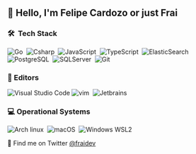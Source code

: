 ## 👋 Hello, I'm Felipe Cardozo or just Frai


### 🛠 &nbsp;Tech Stack
![Go](https://img.shields.io/badge/-Go-141a20?style=flat&logo=go)&nbsp;
![Csharp](https://img.shields.io/badge/-Csharp-141a20?style=flat&logo=c-sharp&logoColor=1D9923)&nbsp;
![JavaScript](https://img.shields.io/badge/-JavaScript-141a20?style=flat&logo=javascript)&nbsp;
![TypeScript](https://img.shields.io/badge/-TypeScript-141a20?style=flat&logo=typescript)&nbsp;
![ElasticSearch](https://img.shields.io/badge/-ElasticSearch-141a20?style=flat&logo=elasticsearch&logoColor=777777)&nbsp;
![PostgreSQL](https://img.shields.io/badge/-PostgreSQL-141a20?style=flat&logo=PostgreSQL)&nbsp;
![SQLServer](https://img.shields.io/badge/-SQLServer-141a20?style=flat&logo=microsoft-sql-server)&nbsp;
![Git](https://img.shields.io/badge/-Git-141a20?style=flat&logo=git)&nbsp;


### 📝 Editors 
![Visual Studio Code](https://img.shields.io/badge/-Visual%20Studio%20Code-141a20?style=flat&logo=visual-studio-code&logoColor=007ACC)
![vim](https://img.shields.io/badge/-Vim-141a20?style=flat&logo=vim&logoColor=1D9923)&nbsp;
![Jetbrains](https://img.shields.io/badge/-Jetbrains-141a20?style=flat&logo=jetbrains&logoColor=777777)


### 💻 Operational Systems
![Arch linux](https://img.shields.io/badge/-Arch_Linux-141a20?style=flat&logo=arch-linux)&nbsp;
![macOS](https://img.shields.io/badge/-macOS-141a20?style=flat&logo=apple)&nbsp;
![Windows WSL2](https://img.shields.io/badge/-Windows_WSL2-141a20?style=flat&logo=windows-terminal&logoColor=777777)&nbsp;

💬 Find me on Twitter [@fraidev](https:twitter.com/fraidev)
